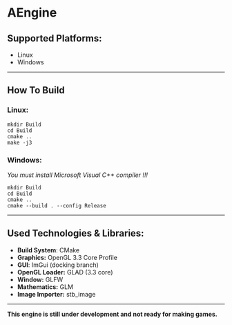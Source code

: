 # AEngine

## Supported Platforms:
- Linux
- Windows
  
---

## How To Build
### **Linux:**
    mkdir Build
    cd Build
    cmake ..
    make -j3

### **Windows:**
*You must install Microsoft Visual C++ compiler !!!*

    mkdir Build
    cd Build
    cmake ..
    cmake --build . --config Release

---

## Used Technologies & Libraries:
- **Build System**: CMake
- **Graphics:** OpenGL 3.3 Core Profile
- **GUI**: ImGui (docking branch)
- **OpenGL Loader:** GLAD (3.3 core)
- **Window:** GLFW
- **Mathematics:** GLM
- **Image Importer:** stb_image

---
**This engine is still under development and not ready for making games.**
